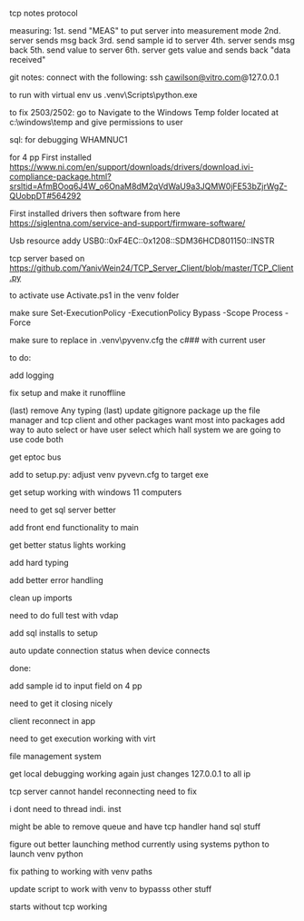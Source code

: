 tcp notes
protocol

measuring:
1st. send "MEAS" to put server into measurement mode
2nd. server sends msg back
3rd. send sample id to server
4th. server sends msg back
5th. send value to server
6th. server gets value and sends back "data received" 









git notes: 
connect with the following:
ssh cawilson@vitro.com@127.0.0.1

to run with virtual env us .venv\Scripts\python.exe <path to python script>


to fix 2503/2502:
go to Navigate to the Windows Temp folder located at c:\windows\temp and give permissions to user

sql: for debugging
WHAMNUC1



for 4 pp
First installed
https://www.ni.com/en/support/downloads/drivers/download.ivi-compliance-package.html?srsltid=AfmBOoq6J4W_o6OnaM8dM2qVdWaU9a3JQMW0jFE53bZjrWgZ-QUobpDT#564292

First installed drivers then software from here
https://siglentna.com/service-and-support/firmware-software/ 


Usb resource addy
USB0::0xF4EC::0x1208::SDM36HCD801150::INSTR

tcp server based on 
https://github.com/YanivWein24/TCP_Server_Client/blob/master/TCP_Client.py

to activate use Activate.ps1 in the venv folder

make sure Set-ExecutionPolicy -ExecutionPolicy Bypass -Scope Process -Force

make sure to replace in .venv\pyvenv.cfg the c### with current user


to do:

add logging

fix setup and make it runoffline

(last) remove Any typing
(last) update gitignore
package up the file manager and tcp client and other packages want most into packages
add way to auto select or have user select which hall system we are going to use
code both

get eptoc bus

add to setup.py:
    adjust venv pyvevn.cfg to target exe

get setup working with windows 11 computers



need to get sql server better

add front end functionality to main

get better status lights working

add hard typing 

add better error handling


clean up imports

need to do full test with vdap

add sql installs to setup

auto update connection status when device connects

done:

add sample id to input field on 4 pp

need to get it closing nicely

client reconnect in app 

need to get execution working with virt 

file management system

get local debugging working again just changes 127.0.0.1 to all ip

tcp server cannot handel reconnecting need to fix

i dont need to thread indi. inst 

might be able to remove queue and have tcp handler hand sql stuff

figure out better launching method currently using systems python to launch venv python

fix pathing to working with venv paths 


update script to work with venv to bypasss other stuff

starts without tcp working